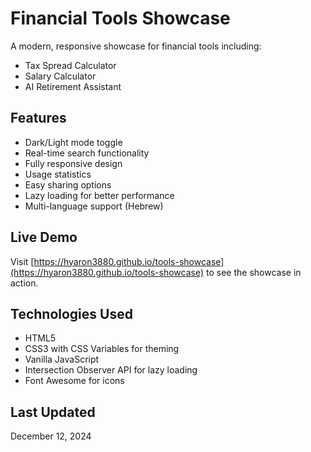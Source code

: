 # Financial Tools Showcase

A modern, responsive showcase for financial tools including:
- Tax Spread Calculator
- Salary Calculator
- AI Retirement Assistant

## Features
- Dark/Light mode toggle
- Real-time search functionality
- Fully responsive design
- Usage statistics
- Easy sharing options
- Lazy loading for better performance
- Multi-language support (Hebrew)

## Live Demo
Visit [https://hyaron3880.github.io/tools-showcase](https://hyaron3880.github.io/tools-showcase) to see the showcase in action.

## Technologies Used
- HTML5
- CSS3 with CSS Variables for theming
- Vanilla JavaScript
- Intersection Observer API for lazy loading
- Font Awesome for icons

## Last Updated
December 12, 2024
